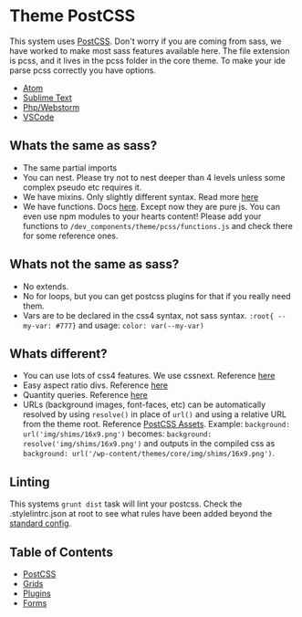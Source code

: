 #  Theme PostCSS

This system uses [PostCSS](http://postcss.org/). Don't worry if you are coming from sass, we have worked to make most sass features available here. The file extension is pcss, and it lives in the pcss folder in the core theme. To make your ide parse pcss correctly you have options. 

* [Atom](https://atom.io/packages/language-postcss)
* [Sublime Text](https://packagecontrol.io/packages/Syntax%20Highlighting%20for%20PostCSS)
* [Php/Webstorm](https://plugins.jetbrains.com/idea/plugin/8578-postcss-support)
* [VSCode](https://marketplace.visualstudio.com/items?itemName=ricard.PostCSS)

## Whats the same as sass?

* The same partial imports
* You can nest. Please try not to nest deeper than 4 levels unless some complex pseudo etc requires it.
* We have mixins. Only slightly different syntax. Read more [here](https://github.com/postcss/postcss-mixins)
* We have functions. Docs [here](https://github.com/andyjansson/postcss-functions). Except now they are pure js. You can even use npm modules to your hearts content! Please add your functions to `/dev_components/theme/pcss/functions.js` and check there for some reference ones.

## Whats not the same as sass?
* No extends. 
* No for loops, but you can get postcss plugins for that if you really need them.
* Vars are to be declared in the css4 syntax, not sass syntax. `:root{ --my-var: #777}` and usage: `color: var(--my-var)`

## Whats different?

* You can use lots of css4 features. We use cssnext. Reference [here](http://cssnext.io/)
* Easy aspect ratio divs. Reference [here](https://github.com/arccoza/postcss-aspect-ratio)
* Quantity queries. Reference [here](https://github.com/pascalduez/postcss-quantity-queries)
* URLs (background images, font-faces, etc) can be automatically resolved by using `resolve()` in place of `url()` and using a relative URL from the theme root. Reference [PostCSS Assets](https://github.com/borodean/postcss-assets). Example: `background: url('img/shims/16x9.png')` becomes: `background: resolve('img/shims/16x9.png')` and outputs in the compiled css as `background: url('/wp-content/themes/core/img/shims/16x9.png')`.

## Linting

This systems `grunt dist` task will lint your postcss. Check the .stylelintrc.json at root to see what rules have been added beyond the [standard config](https://github.com/stylelint/stylelint-config-standard).

## Table of Contents

* [PostCSS](/docs/frontend/css/postcss.md)
* [Grids](/docs/frontend/css/grids.md)
* [Plugins](/docs/frontend/css/plugins.md)
* [Forms](/docs/frontend/css/forms.md)
